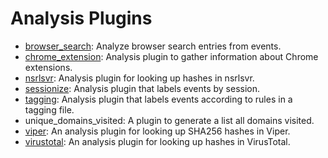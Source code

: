 # Analysis Plugins

* [browser_search](Analysis-plugin-browser-search.md): Analyze browser search entries from events.
* [chrome_extension](Analysis-plugin-chrome-extension.md): Analysis plugin to gather information about Chrome extensions.
* [nsrlsvr](Analysis-plugin-nsrlsvr.md): Analysis plugin for looking up hashes in nsrlsvr.
* [sessionize](Analysis-plugin-sessionize.md): Analysis plugin that labels events by session.
* [tagging](Analysis-plugin-tagging.md): Analysis plugin that labels events according to rules in a tagging file.
* unique_domains_visited: A plugin to generate a list all domains visited.
* [viper](Analysis-plugin-viper.md): An analysis plugin for looking up SHA256 hashes in Viper.
* [virustotal](Analysis-plugin-virustotal.md): An analysis plugin for looking up hashes in VirusTotal.
